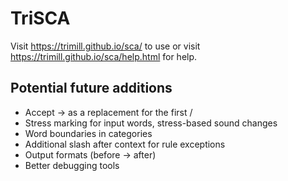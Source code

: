 # TriSCA

Visit https://trimill.github.io/sca/ to use or visit https://trimill.github.io/sca/help.html for help.

## Potential future additions
* Accept → as a replacement for the first /
* Stress marking for input words, stress-based sound changes
* Word boundaries in categories
* Additional slash after context for rule exceptions
* Output formats (before → after)
* Better debugging tools
